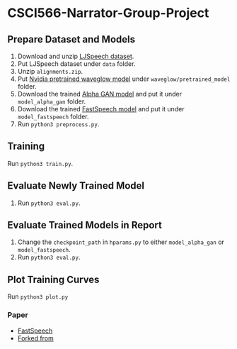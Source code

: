 # CSCI566-Narrator-Group-Project

## Prepare Dataset and Models
1. Download and unzip [LJSpeech dataset](https://keithito.com/LJ-Speech-Dataset/).
2. Put LJSpeech dataset under `data` folder.
3. Unzip `alignments.zip`.
4. Put [Nvidia pretrained waveglow model](https://drive.google.com/file/d/1WN1IIpEIW_fW4CMT8K8Gb9K4JCz0ks-S/view?usp=sharing) under `waveglow/pretrained_model` folder.
5. Download the trained [Alpha GAN model](https://drive.google.com/file/d/1e4fFZqXBUiArT-A2knKTJVbTHAgwISvs/view?usp=sharing) and put it under `model_alpha_gan` folder.
6. Download the trained [FastSpeech model](https://drive.google.com/file/d/1jNTwF1achfLva-d-8rXs8uGQ1-q9Yp9b/view?usp=sharing) and put it under `model_fastspeech` folder.
7. Run `python3 preprocess.py`.

## Training
Run `python3 train.py`.

## Evaluate Newly Trained Model
1. Run `python3 eval.py`. 

## Evaluate Trained Models in Report
1. Change the `checkpoint_path` in `hparams.py` to either `model_alpha_gan` or `model_fastspeech`.
2. Run `python3 eval.py`. 

## Plot Training Curves
Run `python3 plot.py`

### Paper
- [FastSpeech](https://arxiv.org/abs/1905.09263)
- [Forked from](https://github.com/xcmyz/FastSpeech)